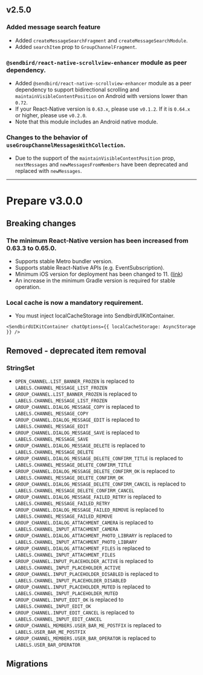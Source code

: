 ## v2.5.0

### Added message search feature

- Added `createMessageSearchFragment` and `createMessageSearchModule`.
- Added `searchItem` prop to `GroupChannelFragment`.

### `@sendbird/react-native-scrollview-enhancer` module as peer dependency.

- Added `@sendbird/react-native-scrollview-enhancer` module as a peer dependency to support bidirectional scrolling and `maintainVisibleContentPosition` on Android with versions lower than `0.72`.
- If your React-Native version is `0.63.x`, please use `v0.1.2`. If it is `0.64.x` or higher, please use `v0.2.0`.
- Note that this module includes an Android native module.

### Changes to the behavior of `useGroupChannelMessagesWithCollection`.

- Due to the support of the `maintainVisibleContentPosition` prop, `nextMessages` and `newMessagesFromMembers` have been deprecated and replaced with `newMessages`.

---

# Prepare v3.0.0

## Breaking changes

### The minimum React-Native version has been increased from 0.63.3 to 0.65.0.

- Supports stable Metro bundler version.
- Supports stable React-Native APIs (e.g. EventSubscription).
- Minimum iOS version for deployment has been changed to 11. ([link](https://developer.apple.com/documentation/xcode-release-notes/xcode-14-release-notes#Deprecations))
- An increase in the minimum Gradle version is required for stable operation.

### Local cache is now a mandatory requirement.

- You must inject localCacheStorage into SendbirdUIKitContainer.

```tsx
<SendbirdUIKitContainer chatOptions={{ localCacheStorage: AsyncStorage }} />
```

## Removed - deprecated item removal

### StringSet

- `OPEN_CHANNEL.LIST_BANNER_FROZEN` is replaced to `LABELS.CHANNEL_MESSAGE_LIST_FROZEN`
- `GROUP_CHANNEL.LIST_BANNER_FROZEN` is replaced to `LABELS.CHANNEL_MESSAGE_LIST_FROZEN`
- `GROUP_CHANNEL.DIALOG_MESSAGE_COPY` is replaced to `LABELS.CHANNEL_MESSAGE_COPY`
- `GROUP_CHANNEL.DIALOG_MESSAGE_EDIT` is replaced to `LABELS.CHANNEL_MESSAGE_EDIT`
- `GROUP_CHANNEL.DIALOG_MESSAGE_SAVE` is replaced to `LABELS.CHANNEL_MESSAGE_SAVE`
- `GROUP_CHANNEL.DIALOG_MESSAGE_DELETE` is replaced to `LABELS.CHANNEL_MESSAGE_DELETE`
- `GROUP_CHANNEL.DIALOG_MESSAGE_DELETE_CONFIRM_TITLE` is replaced to `LABELS.CHANNEL_MESSAGE_DELETE_CONFIRM_TITLE`
- `GROUP_CHANNEL.DIALOG_MESSAGE_DELETE_CONFIRM_OK` is replaced to `LABELS.CHANNEL_MESSAGE_DELETE_CONFIRM_OK`
- `GROUP_CHANNEL.DIALOG_MESSAGE_DELETE_CONFIRM_CANCEL` is replaced to `LABELS.CHANNEL_MESSAGE_DELETE_CONFIRM_CANCEL`
- `GROUP_CHANNEL.DIALOG_MESSAGE_FAILED_RETRY` is replaced to `LABELS.CHANNEL_MESSAGE_FAILED_RETRY`
- `GROUP_CHANNEL.DIALOG_MESSAGE_FAILED_REMOVE` is replaced to `LABELS.CHANNEL_MESSAGE_FAILED_REMOVE`
- `GROUP_CHANNEL.DIALOG_ATTACHMENT_CAMERA` is replaced to `LABELS.CHANNEL_INPUT_ATTACHMENT_CAMERA`
- `GROUP_CHANNEL.DIALOG_ATTACHMENT_PHOTO_LIBRARY` is replaced to `LABELS.CHANNEL_INPUT_ATTACHMENT_PHOTO_LIBRARY`
- `GROUP_CHANNEL.DIALOG_ATTACHMENT_FILES` is replaced to `LABELS.CHANNEL_INPUT_ATTACHMENT_FILES`
- `GROUP_CHANNEL.INPUT_PLACEHOLDER_ACTIVE` is replaced to `LABELS.CHANNEL_INPUT_PLACEHOLDER_ACTIVE`
- `GROUP_CHANNEL.INPUT_PLACEHOLDER_DISABLED` is replaced to `LABELS.CHANNEL_INPUT_PLACEHOLDER_DISABLED`
- `GROUP_CHANNEL.INPUT_PLACEHOLDER_MUTED` is replaced to `LABELS.CHANNEL_INPUT_PLACEHOLDER_MUTED`
- `GROUP_CHANNEL.INPUT_EDIT_OK` is replaced to `LABELS.CHANNEL_INPUT_EDIT_OK`
- `GROUP_CHANNEL.INPUT_EDIT_CANCEL` is replaced to `LABELS.CHANNEL_INPUT_EDIT_CANCEL`
- `GROUP_CHANNEL_MEMBERS.USER_BAR_ME_POSTFIX` is replaced to `LABELS.USER_BAR_ME_POSTFIX`
- `GROUP_CHANNEL_MEMBERS.USER_BAR_OPERATOR` is replaced to `LABELS.USER_BAR_OPERATOR`

## Migrations
